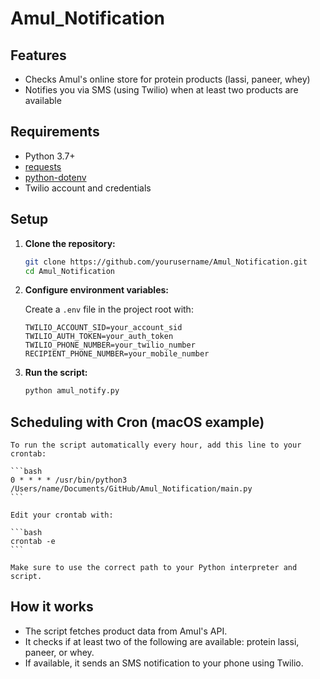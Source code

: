 # Amul_Notification
## Features

- Checks Amul's online store for protein products (lassi, paneer, whey)
- Notifies you via SMS (using Twilio) when at least two products are available

## Requirements

- Python 3.7+
- [requests](https://pypi.org/project/requests/)
- [python-dotenv](https://pypi.org/project/python-dotenv/)
- Twilio account and credentials

## Setup

1. **Clone the repository:**
    ```bash
    git clone https://github.com/yourusername/Amul_Notification.git
    cd Amul_Notification
    ```

3. **Configure environment variables:**

    Create a `.env` file in the project root with:
    ```
    TWILIO_ACCOUNT_SID=your_account_sid
    TWILIO_AUTH_TOKEN=your_auth_token
    TWILIO_PHONE_NUMBER=your_twilio_number
    RECIPIENT_PHONE_NUMBER=your_mobile_number
    ```

4. **Run the script:**
    ```bash
    python amul_notify.py
    ```

## Scheduling with Cron (macOS example)

    To run the script automatically every hour, add this line to your crontab:

    ```bash
    0 * * * * /usr/bin/python3 /Users/name/Documents/GitHub/Amul_Notification/main.py
    ```

    Edit your crontab with:

    ```bash
    crontab -e
    ```

    Make sure to use the correct path to your Python interpreter and script.

## How it works

- The script fetches product data from Amul's API.
- It checks if at least two of the following are available: protein lassi, paneer, or whey.
- If available, it sends an SMS notification to your phone using Twilio.
